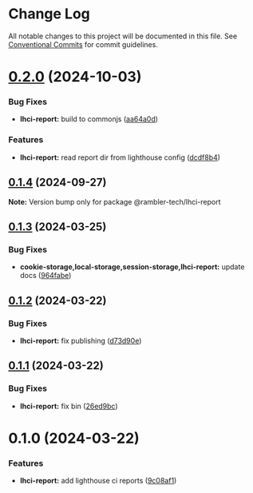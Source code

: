 # Change Log

All notable changes to this project will be documented in this file.
See [Conventional Commits](https://conventionalcommits.org) for commit guidelines.

# [0.2.0](https://github.com/rambler-digital-solutions/rambler-common/compare/@rambler-tech/lhci-report@0.1.4...@rambler-tech/lhci-report@0.2.0) (2024-10-03)

### Bug Fixes

- **lhci-report:** build to commonjs ([aa64a0d](https://github.com/rambler-digital-solutions/rambler-common/commit/aa64a0d9945323d8f04465760ecd649e4e27e3a3))

### Features

- **lhci-report:** read report dir from lighthouse config ([dcdf8b4](https://github.com/rambler-digital-solutions/rambler-common/commit/dcdf8b4efc279f9c9d04006919ad5a8d286de801))

## [0.1.4](https://github.com/rambler-digital-solutions/rambler-common/compare/@rambler-tech/lhci-report@0.1.3...@rambler-tech/lhci-report@0.1.4) (2024-09-27)

**Note:** Version bump only for package @rambler-tech/lhci-report

## [0.1.3](https://github.com/rambler-digital-solutions/rambler-common/compare/@rambler-tech/lhci-report@0.1.2...@rambler-tech/lhci-report@0.1.3) (2024-03-25)

### Bug Fixes

- **cookie-storage,local-storage,session-storage,lhci-report:** update docs ([964fabe](https://github.com/rambler-digital-solutions/rambler-common/commit/964fabe54c88b0f5bb40c1180d048fae07ff6af2))

## [0.1.2](https://github.com/rambler-digital-solutions/rambler-common/compare/@rambler-tech/lhci-report@0.1.1...@rambler-tech/lhci-report@0.1.2) (2024-03-22)

### Bug Fixes

- **lhci-report:** fix publishing ([d73d90e](https://github.com/rambler-digital-solutions/rambler-common/commit/d73d90e8e2d0495dd84d2423d910fc79ebd5c709))

## [0.1.1](https://github.com/rambler-digital-solutions/rambler-common/compare/@rambler-tech/lhci-report@0.1.0...@rambler-tech/lhci-report@0.1.1) (2024-03-22)

### Bug Fixes

- **lhci-report:** fix bin ([26ed9bc](https://github.com/rambler-digital-solutions/rambler-common/commit/26ed9bce78ee818271e351f3e9f1f9fa34c471b0))

# 0.1.0 (2024-03-22)

### Features

- **lhci-report:** add lighthouse ci reports ([9c08af1](https://github.com/rambler-digital-solutions/rambler-common/commit/9c08af1d5a56198729ca814debb56cd167a14dc0))
